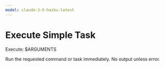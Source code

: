 ```yaml
---
model: claude-3-5-haiku-latest
---
```


# Execute Simple Task

Execute: $ARGUMENTS

Run the requested command or task immediately. No output unless error.